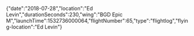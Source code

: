 {"date":"2018-07-28","location":"Ed Levin","durationSeconds":230,"wing":"BGD Epic M","launchTime":1532736000064,"flightNumber":65,"type":"flightlog","flying-location":"Ed Levin"}
